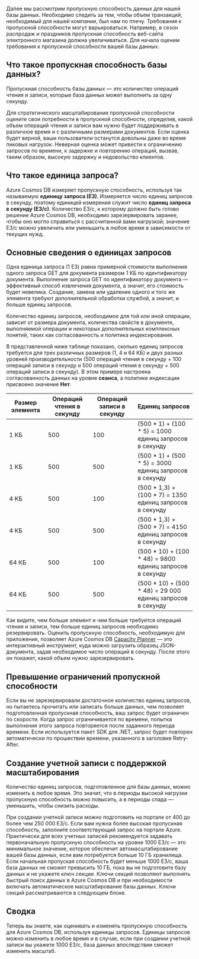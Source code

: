 Далее мы рассмотрим пропускную способность данных для нашей базы данных. Необходимо следить за тем, чтобы объем транзакций, необходимый для нашей компании, был нам по плечу. Требования к пропускной способности могут варьироваться. Например, в сезон распродаж и праздников пропускная способность веб-сайта электронного магазина должна увеличиваться. Для начала оценим требования к пропускной способности вашей базы данных.

## <a name="what-is-database-throughput"></a>Что такое пропускная способность базы данных? 

Пропускная способность базы данных — это количество операций чтения и записи, которые база данных может выполнить за одну секунду. 

Для стратегического масштабирования пропускной способности оцените свои потребности в пропускной способности, определив, какой объем операций чтения и записи вам нужно будет поддерживать в различное время и с различными размерами документов. Если оценка будет верной, ваши пользователи останутся довольны даже во время пиковых нагрузок. Неверная оценка может привести к ограничению запросов по времени, к задержке и повторению операций, вызвав, таким образом, высокую задержку и недовольство клиентов.

## <a name="what-is-a-request-unit"></a>Что такое единица запроса?

Azure Cosmos DB измеряет пропускную способность, используя так называемую **единицу запроса (ЕЗ)**. Измеряется число единиц запросов в секунду, поэтому единицей измерения служит число **единиц запроса в секунду (ЕЗ/с)**. Количество ЕЗ/с, к которому должно быть готово решение Azure Cosmos DB, необходимо зарезервировать заранее, чтобы оно могло справиться с рассчитанной вами нагрузкой; значение ЕЗ/с можно увеличить или уменьшить в любое время в зависимости от текущих нужд.

## <a name="request-unit-basics"></a>Основные сведения о единицах запросов

Одна единица запроса (1 ЕЗ) равна примерной стоимости выполнения одного запроса GET для документа размером 1 КБ по идентификатору документа. Выполнение запроса GET по идентификатору документа — эффективный способ извлечения документа, а значит, его стоимость будет невелика. Создание, замена или удаление одного и того же элемента требуют дополнительной обработки службой, а значит, и больше единиц запросов.

Количество единиц запросов, необходимое для той или иной операции, зависит от размера документа, количества свойств в документе, выполняемой операции и некоторых дополнительных комплексных понятий, таких как согласованность и политика индексирования.

В представленной ниже таблице показано, сколько единиц запросов требуется для трех различных размеров (1, 4 и 64 КБ) и двух разных уровней производительности (500 операций чтения в секунду + 100 операций записи в секунду и 500 операций чтения в секунду + 500 операций записи в секунду). В этом примере настроена согласованность данных на уровне **сеанса**, а политике индексации присвоено значение **Нет**.

| Размер элемента | Операций чтения в секунду | Операций записи в секунду | Единиц запросов
| --- | --- | --- | --- |
| 1 КБ | 500 | 100 | (500 * 1) + (100 * 5) = 1000 единиц запросов в секунду
| 1 КБ | 500 | 500 | (500 * 1) + (500 * 5) = 3000 единиц запросов в секунду
| 4 КБ | 500 | 100 | (500 * 1,3) + (100 * 7) = 1350 единиц запросов в секунду
| 4 КБ | 500 | 500 | (500 * 1,3) + (500 * 7) = 4150 единиц запросов в секунду
| 64 КБ | 500 | 100 | (500 * 10) + (100 * 48) = 9800 единиц запросов в секунду
| 64 КБ | 500 | 500 | (500 * 10) + (500 * 48) = 29 000 единиц запросов в секунду
 
Как видите, чем больше элемент и чем больше требуется операций чтения и записи, тем больше единиц запросов необходимо резервировать. Оценить пропускную способность, необходимую для приложения, позволяет Azure Cosmos DB [Capacity Planner](https://www.documentdb.com/capacityplanner) — это интерактивный инструмент, куда можно загрузить образец JSON-документа, задав необходимое число операций в секунду. После этого он покажет, какой объем нужно зарезервировать.

## <a name="exceeding-throughput-limits"></a>Превышение ограничений пропускной способности

Если вы не зарезервировали достаточное количество единиц запросов, но пытаетесь прочитать или записать больше данных, чем позволяет подготовленная пропускная способность, ваш запрос будет ограничен по скорости. Когда запрос ограничивается по времени, попытка выполнения этого запроса повторяется после заданного периода времени. Если используется пакет SDK для .NET, запрос будет повторен автоматически по прошествии времени, указанного в заголовке Retry-After.

## <a name="creating-an-account-built-to-scale"></a>Создание учетной записи с поддержкой масштабирования

Количество единиц запросов, подготовленное для базы данных, можно изменить в любое время. Это значит, что в периоды высокой нагрузки пропускную способность можно повысить, а в периоды спада — уменьшить, чтобы снизить расходы.

При создании учетной записи можно подготовить на портале от 400 до более чем 250 000 ЕЗ/с. Если вам нужна более высокая пропускная способность, заполните соответствующий запрос на портале Azure. Практически для всех учетных записей рекомендуется задавать первоначальную пропускную способность на уровне 1000 ЕЗ/с — это минимальное значение, которое обеспечит автомасштабирование вашей базы данных, если вам потребуется больше 10 ГБ хранилища. Если начальная пропуская способность будет меньше 1000 ЕЗ/с, ваша база данных не сможет превысить 10 ГБ, пока вы не подготовите базу данных и не укажете ключ секции. Ключи секций позволяют выполнять быстрый поиск данных в Azure Cosmos DB и при необходимости включать автоматическое масштабирование базы данных. Ключи секций рассматриваются в следующем блоке.

## <a name="summary"></a>Сводка

Теперь вы знаете, как оценивать и изменять пропускную способность для Azure Cosmos DB, используя единицы запросов. Единицы запросов можно изменить в любое время и в случае, если при создании учетной записи вы укажете 1000 ЕЗ/с, база данных впоследствии сможет изменить масштаб.